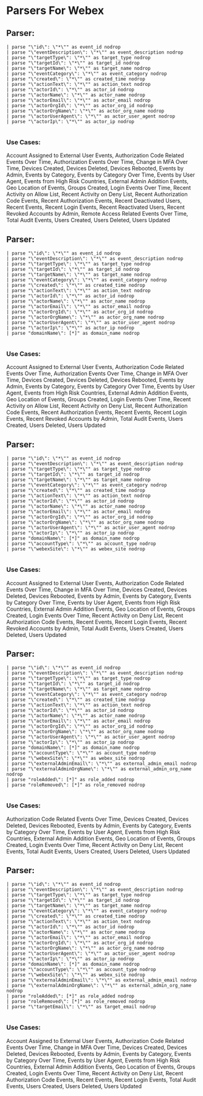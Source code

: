 # Parsers For Webex

## Parser:
```
| parse "\"id\": \"*\"" as event_id nodrop
| parse "\"eventDescription\": \"*\"" as event_description nodrop
| parse "\"targetType\": \"*\"" as target_type nodrop
| parse "\"targetId\": \"*\"" as target_id nodrop
| parse "\"targetName\": \"*\"" as target_name nodrop
| parse "\"eventCategory\": \"*\"" as event_category nodrop
| parse "\"created\": \"*\"" as created_time nodrop
| parse "\"actionText\": \"*\"" as action_text nodrop
| parse "\"actorId\": \"*\"" as actor_id nodrop
| parse "\"actorName\": \"*\"" as actor_name nodrop
| parse "\"actorEmail\": \"*\"" as actor_email nodrop
| parse "\"actorOrgId\": \"*\"" as actor_org_id nodrop
| parse "\"actorOrgName\": \"*\"" as actor_org_name nodrop
| parse "\"actorUserAgent\": \"*\"" as actor_user_agent nodrop
| parse "\"actorIp\": \"*\"" as actor_ip nodrop
 
```
### Use Cases:
Account Assigned to External User Events, Authorization Code Related Events Over Time, Authorization Events Over Time, Change in MFA Over Time, Devices Created, Devices Deleted, Devices Rebooted, Events by Admin, Events by Category, Events by Category Over Time, Events by User Agent, Events from High Risk Countries, External Admin Addition Events, Geo Location of Events, Groups Created, Login Events Over Time, Recent Activity on Allow List, Recent Activity on Deny List, Recent Authorization Code Events, Recent Authorization Events, Recent Deactivated Users, Recent Events, Recent Login Events, Recent Reactivated Users, Recent Revoked Accounts by Admin, Remote Access Related Events Over Time, Total Audit Events, Users Created, Users Deleted, Users Updated



## Parser:
```
| parse "\"id\": \"*\"" as event_id nodrop
| parse "\"eventDescription\": \"*\"" as event_description nodrop
| parse "\"targetType\": \"*\"" as target_type nodrop
| parse "\"targetId\": \"*\"" as target_id nodrop
| parse "\"targetName\": \"*\"" as target_name nodrop
| parse "\"eventCategory\": \"*\"" as event_category nodrop
| parse "\"created\": \"*\"" as created_time nodrop
| parse "\"actionText\": \"*\"" as action_text nodrop
| parse "\"actorId\": \"*\"" as actor_id nodrop
| parse "\"actorName\": \"*\"" as actor_name nodrop
| parse "\"actorEmail\": \"*\"" as actor_email nodrop
| parse "\"actorOrgId\": \"*\"" as actor_org_id nodrop
| parse "\"actorOrgName\": \"*\"" as actor_org_name nodrop
| parse "\"actorUserAgent\": \"*\"" as actor_user_agent nodrop
| parse "\"actorIp\": \"*\"" as actor_ip nodrop
| parse "domainName\": [*]" as domain_name nodrop
 
```
### Use Cases:
Account Assigned to External User Events, Authorization Code Related Events Over Time, Authorization Events Over Time, Change in MFA Over Time, Devices Created, Devices Deleted, Devices Rebooted, Events by Admin, Events by Category, Events by Category Over Time, Events by User Agent, Events from High Risk Countries, External Admin Addition Events, Geo Location of Events, Groups Created, Login Events Over Time, Recent Activity on Allow List, Recent Activity on Deny List, Recent Authorization Code Events, Recent Authorization Events, Recent Events, Recent Login Events, Recent Revoked Accounts by Admin, Total Audit Events, Users Created, Users Deleted, Users Updated



## Parser:
```
| parse "\"id\": \"*\"" as event_id nodrop
| parse "\"eventDescription\": \"*\"" as event_description nodrop
| parse "\"targetType\": \"*\"" as target_type nodrop
| parse "\"targetId\": \"*\"" as target_id nodrop
| parse "\"targetName\": \"*\"" as target_name nodrop
| parse "\"eventCategory\": \"*\"" as event_category nodrop
| parse "\"created\": \"*\"" as created_time nodrop
| parse "\"actionText\": \"*\"" as action_text nodrop
| parse "\"actorId\": \"*\"" as actor_id nodrop
| parse "\"actorName\": \"*\"" as actor_name nodrop
| parse "\"actorEmail\": \"*\"" as actor_email nodrop
| parse "\"actorOrgId\": \"*\"" as actor_org_id nodrop
| parse "\"actorOrgName\": \"*\"" as actor_org_name nodrop
| parse "\"actorUserAgent\": \"*\"" as actor_user_agent nodrop
| parse "\"actorIp\": \"*\"" as actor_ip nodrop
| parse "domainName\": [*]" as domain_name nodrop
| parse "\"accountType\": \"*\"" as account_type nodrop
| parse "\"webexSite\": \"*\"" as webex_site nodrop
 
```
### Use Cases:
Account Assigned to External User Events, Authorization Code Related Events Over Time, Change in MFA Over Time, Devices Created, Devices Deleted, Devices Rebooted, Events by Admin, Events by Category, Events by Category Over Time, Events by User Agent, Events from High Risk Countries, External Admin Addition Events, Geo Location of Events, Groups Created, Login Events Over Time, Recent Activity on Deny List, Recent Authorization Code Events, Recent Events, Recent Login Events, Recent Revoked Accounts by Admin, Total Audit Events, Users Created, Users Deleted, Users Updated



## Parser:
```
| parse "\"id\": \"*\"" as event_id nodrop
| parse "\"eventDescription\": \"*\"" as event_description nodrop
| parse "\"targetType\": \"*\"" as target_type nodrop
| parse "\"targetId\": \"*\"" as target_id nodrop
| parse "\"targetName\": \"*\"" as target_name nodrop
| parse "\"eventCategory\": \"*\"" as event_category nodrop
| parse "\"created\": \"*\"" as created_time nodrop
| parse "\"actionText\": \"*\"" as action_text nodrop
| parse "\"actorId\": \"*\"" as actor_id nodrop
| parse "\"actorName\": \"*\"" as actor_name nodrop
| parse "\"actorEmail\": \"*\"" as actor_email nodrop
| parse "\"actorOrgId\": \"*\"" as actor_org_id nodrop
| parse "\"actorOrgName\": \"*\"" as actor_org_name nodrop
| parse "\"actorUserAgent\": \"*\"" as actor_user_agent nodrop
| parse "\"actorIp\": \"*\"" as actor_ip nodrop
| parse "domainName\": [*]" as domain_name nodrop
| parse "\"accountType\": \"*\"" as account_type nodrop
| parse "\"webexSite\": \"*\"" as webex_site nodrop
| parse "\"externalAdminEmail\": \"*\"" as external_admin_email nodrop
| parse "\"externalAdminOrgName\": \"*\"" as external_admin_org_name nodrop
| parse "roleAdded\": [*]" as role_added nodrop
| parse "roleRemoved\": [*]" as role_removed nodrop
 
```
### Use Cases:
Authorization Code Related Events Over Time, Devices Created, Devices Deleted, Devices Rebooted, Events by Admin, Events by Category, Events by Category Over Time, Events by User Agent, Events from High Risk Countries, External Admin Addition Events, Geo Location of Events, Groups Created, Login Events Over Time, Recent Activity on Deny List, Recent Events, Total Audit Events, Users Created, Users Deleted, Users Updated



## Parser:
```
| parse "\"id\": \"*\"" as event_id nodrop
| parse "\"eventDescription\": \"*\"" as event_description nodrop
| parse "\"targetType\": \"*\"" as target_type nodrop
| parse "\"targetId\": \"*\"" as target_id nodrop
| parse "\"targetName\": \"*\"" as target_name nodrop
| parse "\"eventCategory\": \"*\"" as event_category nodrop
| parse "\"created\": \"*\"" as created_time nodrop
| parse "\"actionText\": \"*\"" as action_text nodrop
| parse "\"actorId\": \"*\"" as actor_id nodrop
| parse "\"actorName\": \"*\"" as actor_name nodrop
| parse "\"actorEmail\": \"*\"" as actor_email nodrop
| parse "\"actorOrgId\": \"*\"" as actor_org_id nodrop
| parse "\"actorOrgName\": \"*\"" as actor_org_name nodrop
| parse "\"actorUserAgent\": \"*\"" as actor_user_agent nodrop
| parse "\"actorIp\": \"*\"" as actor_ip nodrop
| parse "domainName\": [*]" as domain_name nodrop
| parse "\"accountType\": \"*\"" as account_type nodrop
| parse "\"webexSite\": \"*\"" as webex_site nodrop
| parse "\"externalAdminEmail\": \"*\"" as external_admin_email nodrop
| parse "\"externalAdminOrgName\": \"*\"" as external_admin_org_name nodrop
| parse "roleAdded\": [*]" as role_added nodrop
| parse "roleRemoved\": [*]" as role_removed nodrop
| parse "\"targetEmail\": \"*\"" as target_email nodrop
 
```
### Use Cases:
Account Assigned to External User Events, Authorization Code Related Events Over Time, Change in MFA Over Time, Devices Created, Devices Deleted, Devices Rebooted, Events by Admin, Events by Category, Events by Category Over Time, Events by User Agent, Events from High Risk Countries, External Admin Addition Events, Geo Location of Events, Groups Created, Login Events Over Time, Recent Activity on Deny List, Recent Authorization Code Events, Recent Events, Recent Login Events, Total Audit Events, Users Created, Users Deleted, Users Updated


